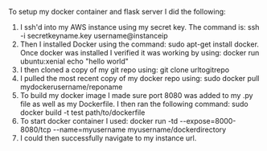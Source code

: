 To setup my docker container and flask server I did the following:

1. I ssh'd into my AWS instance using my secret key. The command is: ssh -i secretkeyname.key username@instanceip
2. Then I installed Docker using the command: sudo apt-get install docker. Once docker was installed I verified it was working by using: docker run ubuntu:xenial echo "hello world"
3. I then cloned a copy of my git repo using: git clone urltogitrepo
4. I pulled the most recent copy of my docker repo using: sudo docker pull mydockerusername/reponame
5. To build my docker image I made sure port 8080 was added to my .py file as well as my Dockerfile. I then ran the following command: sudo docker build -t test path/to/dockerfile
6. To start docker container I used: docker run -td --expose=8000-8080/tcp --name=myusername myusername/dockerdirectory
7. I could then successfully navigate to my instance url.
